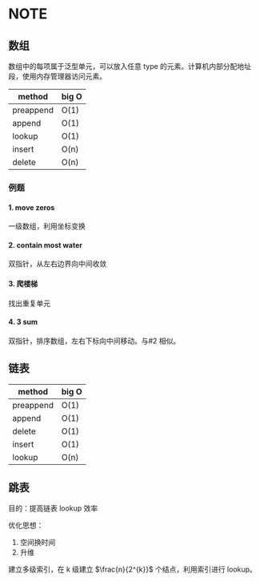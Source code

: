 # NOTE

## 数组

数组中的每项属于泛型单元，可以放入任意 type 的元素。计算机内部分配地址段，使用内存管理器访问元素。

| method    | big O |
| --------- | ----- |
| preappend | O(1)  |
| append    | O(1)  |
| lookup    | O(1)  |
| insert    | O(n)  |
| delete    | O(n)  |

### 例题

#### 1. move zeros

一级数组，利用坐标变换

#### 2. contain most water

双指针，从左右边界向中间收敛

#### 3. 爬楼梯

找出重复单元

#### 4. 3 sum

双指针，排序数组，左右下标向中间移动。与#2 相似。

## 链表

| method    | big O |
| --------- | ----- |
| preappend | O(1)  |
| append    | O(1)  |
| delete    | O(1)  |
| insert    | O(1)  |
| lookup    | O(n)  |

## 跳表

目的：提高链表 lookup 效率

优化思想：

1. 空间换时间
2. 升维

建立多级索引，在 k 级建立 $\frac{n}{2^{k}}$ 个结点，利用索引进行 lookup。
